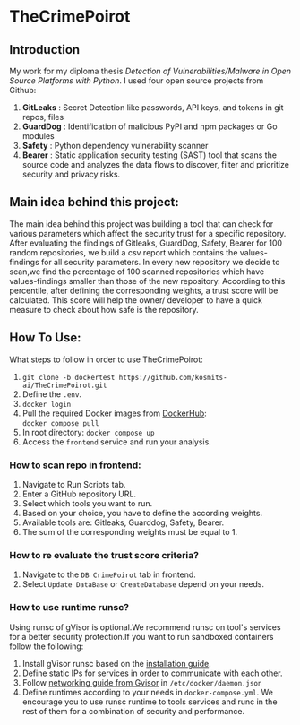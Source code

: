 # TheCrimePoirot
## **Introduction**
My work for my diploma thesis _Detection of Vulnerabilities/Malware in Open Source Platforms with Python_.
I used four open source projects from Github:
1. **GitLeaks** : Secret Detection like passwords, API keys, and tokens in git repos, files
2. **GuardDog** : Identification of malicious PyPI and npm packages or Go modules
3. **Safety** : Python dependency vulnerability scanner
4. **Bearer** : Static application security testing (SAST) tool that scans the source code and analyzes the data flows to discover, filter and prioritize security and privacy risks.

## **Main idea behind this project:**
The main idea behind this project was building a tool that can check for various parameters which affect the security trust for a specific repository. After evaluating the findings of Gitleaks, GuardDog, Safety, Bearer for 100 random repositories, we build a csv report which contains the values-findings for all security parameters. In every new repository we decide to scan,we find the percentage of 100 scanned repositories which have values-findings smaller than those of the new repository. According to this percentile, after defining the corresponding weights, a trust score will be calculated. This score will help the owner/ developer to have a quick measure to check about how safe is the repository.

## **How To Use:**
What steps to follow in order to use TheCrimePoirot:
1. `git clone -b dockertest https://github.com/kosmits-ai/TheCrimePoirot.git`
2. Define the `.env`.
3. `docker login`
4. Pull the required Docker images from [DockerHub](https://hub.docker.com/repository/docker/kosmits/thecrimepoirot/general):  
   `docker compose pull`
5. In root directory: `docker compose up`
6. Access the `frontend` service and run your analysis.


###  How to scan repo in frontend:
1. Navigate to Run Scripts tab.
2. Enter a GitHub repository URL.
3. Select which tools you want to run.
4. Based on your choice, you have to define the according weights.
5. Available tools are: Gitleaks, Guarddog, Safety, Bearer.
6. The sum of the corresponding weights must be equal to 1.


### How to re evaluate the trust score criteria?
1. Navigate to the `DB CrimePoirot` tab in frontend.
2. Select `Update DataBase` or `CreateDatabase` depend on your needs.

### How to use runtime runsc?
Using runsc of gVisor is optional.We recommend runsc on tool's services for a better security protection.If you want to run sandboxed containers follow the following:
1. Install gVisor runsc based on the [installation guide](https://gvisor.dev/docs/user_guide/install/).
2. Define static IPs for services in order to communicate with each other.
3. Follow [networking guide from Gvisor](https://gvisor.dev/docs/user_guide/networking/) in `/etc/docker/daemon.json`
4. Define runtimes according to your needs in `docker-compose.yml`. We encourage you to use runsc runtime to tools services and runc in the rest of them for a combination of security and performance.
